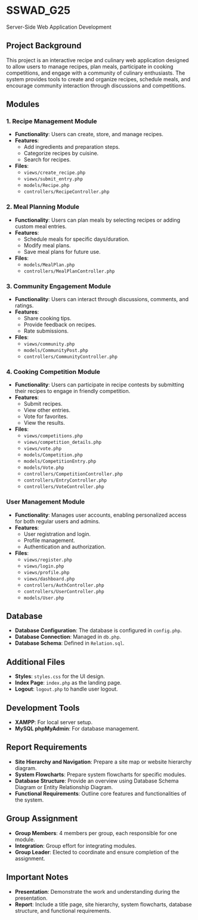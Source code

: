 # SSWAD_G25
 Server-Side Web Application Development

## Project Background
This project is an interactive recipe and culinary web application designed to allow users to manage recipes, plan meals, participate in cooking competitions, and engage with a community of culinary enthusiasts. The system provides tools to create and organize recipes, schedule meals, and encourage community interaction through discussions and competitions.

## Modules

### 1. Recipe Management Module
- **Functionality**: Users can create, store, and manage recipes.
- **Features**:
  - Add ingredients and preparation steps.
  - Categorize recipes by cuisine.
  - Search for recipes.
- **Files**:
  - `views/create_recipe.php`
  - `views/submit_entry.php`
  - `models/Recipe.php`
  - `controllers/RecipeController.php`

### 2. Meal Planning Module
- **Functionality**: Users can plan meals by selecting recipes or adding custom meal entries.
- **Features**:
  - Schedule meals for specific days/duration.
  - Modify meal plans.
  - Save meal plans for future use.
- **Files**:
  - `models/MealPlan.php`
  - `controllers/MealPlanController.php`

### 3. Community Engagement Module
- **Functionality**: Users can interact through discussions, comments, and ratings.
- **Features**:
  - Share cooking tips.
  - Provide feedback on recipes.
  - Rate submissions.
- **Files**:
  - `views/community.php`
  - `models/CommunityPost.php`
  - `controllers/CommunityController.php`

### 4. Cooking Competition Module
- **Functionality**: Users can participate in recipe contests by submitting their recipes to engage in friendly competition.
- **Features**:
  - Submit recipes.
  - View other entries.
  - Vote for favorites.
  - View the results.
- **Files**:
  - `views/competitions.php`
  - `views/competition_details.php`
  - `views/vote.php`
  - `models/Competition.php`
  - `models/CompetitionEntry.php`
  - `models/Vote.php`
  - `controllers/CompetitionController.php`
  - `controllers/EntryController.php`
  - `controllers/VoteController.php`

### User Management Module
- **Functionality**: Manages user accounts, enabling personalized access for both regular users and admins.
- **Features**:
  - User registration and login.
  - Profile management.
  - Authentication and authorization.
- **Files**:
  - `views/register.php`
  - `views/login.php`
  - `views/profile.php`
  - `views/dashboard.php`
  - `controllers/AuthController.php`
  - `controllers/UserController.php`
  - `models/User.php`

## Database
- **Database Configuration**: The database is configured in `config.php`.
- **Database Connection**: Managed in `db.php`.
- **Database Schema**: Defined in `Relation.sql`.

## Additional Files
- **Styles**: `styles.css` for the UI design.
- **Index Page**: `index.php` as the landing page.
- **Logout**: `logout.php` to handle user logout.

## Development Tools
- **XAMPP**: For local server setup.
- **MySQL phpMyAdmin**: For database management.

## Report Requirements
- **Site Hierarchy and Navigation**: Prepare a site map or website hierarchy diagram.
- **System Flowcharts**: Prepare system flowcharts for specific modules.
- **Database Structure**: Provide an overview using Database Schema Diagram or Entity Relationship Diagram.
- **Functional Requirements**: Outline core features and functionalities of the system.

## Group Assignment
- **Group Members**: 4 members per group, each responsible for one module.
- **Integration**: Group effort for integrating modules.
- **Group Leader**: Elected to coordinate and ensure completion of the assignment.

## Important Notes
- **Presentation**: Demonstrate the work and understanding during the presentation.
- **Report**: Include a title page, site hierarchy, system flowcharts, database structure, and functional requirements.
